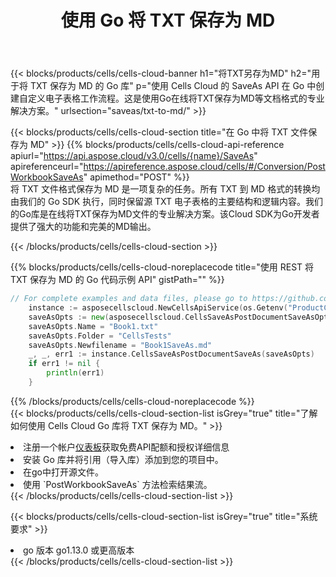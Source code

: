 ﻿---
title: 使用 Go 将 TXT 保存为 MD
description: 利用Aspose.Cells Cloud SDK for Go将TXT格式文件保存为MD格式文件。
kwords: Excel, Save TXT as MD, REST, Go
howto: How to save TXT as MD using Aspose.Cells Cloud Go library.
---
{{< blocks/products/cells/cells-cloud-banner h1="将TXT另存为MD" h2="用于将 TXT 保存为 MD 的 Go 库" p="使用 Cells Cloud 的 SaveAs API 在 Go 中创建自定义电子表格工作流程。这是使用Go在线将TXT保存为MD等文档格式的专业解决方案。" urlsection="saveas/txt-to-md/" >}}

{{< blocks/products/cells/cells-cloud-section title="在 Go 中将 TXT 文件保存为 MD" >}}
{{% blocks/products/cells/cells-cloud-api-reference apiurl="https://api.aspose.cloud/v3.0/cells/{name}/SaveAs" apireferenceurl="https://apireference.aspose.cloud/cells/#/Conversion/PostWorkbookSaveAs" apimethod="POST" %}}
<br/>
将 TXT 文件格式保存为 MD 是一项复杂的任务。所有 TXT 到 MD 格式的转换均由我们的 Go SDK 执行，同时保留源 TXT 电子表格的主要结构和逻辑内容。我们的Go库是在线将TXT保存为MD文件的专业解决方案。该Cloud SDK为Go开发者提供了强大的功能和完美的MD输出。

{{< /blocks/products/cells/cells-cloud-section >}}

{{% blocks/products/cells/cells-cloud-noreplacecode title="使用 REST 将 TXT 保存为 MD 的 Go 代码示例 API" gistPath="" %}}
  
```go
// For complete examples and data files, please go to https://github.com/aspose-cells-cloud/aspose-cells-cloud-go/
    instance := asposecellscloud.NewCellsApiService(os.Getenv("ProductClientId"), os.Getenv("ProductClientSecret"))
    saveAsOpts := new(asposecellscloud.CellsSaveAsPostDocumentSaveAsOpts)
    saveAsOpts.Name = "Book1.txt"
    saveAsOpts.Folder = "CellsTests"
    saveAsOpts.Newfilename = "Book1SaveAs.md"
    _, _, err1 := instance.CellsSaveAsPostDocumentSaveAs(saveAsOpts)
    if err1 != nil {
	    println(err1)
    }
```
  
{{% /blocks/products/cells/cells-cloud-noreplacecode %}}
<br/>
{{< blocks/products/cells/cells-cloud-section-list isGrey="true" title="了解如何使用 Cells Cloud Go 库将 TXT 保存为 MD。" >}}
<li>注册一个帐户<a href="https://dashboard.aspose.cloud/">仪表板</a>获取免费API配额和授权详细信息</li>
<li>安装 Go 库并将引用（导入库）添加到您的项目中。</li>
<li>在go中打开源文件。</li>
<li>使用 `PostWorkbookSaveAs` 方法检索结果流。</li>
{{< /blocks/products/cells/cells-cloud-section-list >}}

{{< blocks/products/cells/cells-cloud-section-list isGrey="true" title="系统要求" >}}
<li>go 版本 go1.13.0 或更高版本</li>
{{< /blocks/products/cells/cells-cloud-section-list >}}
